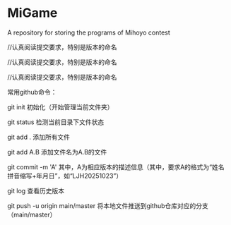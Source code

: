 # MiGame
A repository for storing the programs of Mihoyo contest

//认真阅读提交要求，特别是版本的命名

//认真阅读提交要求，特别是版本的命名

//认真阅读提交要求，特别是版本的命名

常用github命令：

git init   初始化（开始管理当前文件夹）

git status   检测当前目录下文件状态

git add .    添加所有文件

git add A.B     添加文件名为A.B的文件

git commit -m 'A'    其中，A为相应版本的描述信息（其中，要求A的格式为“姓名拼音缩写+年月日”，如“LJH20251023”）

git log   查看历史版本

git push -u origin main/master      将本地文件推送到github仓库对应的分支（main/master）
